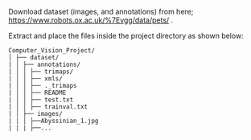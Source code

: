 Download dataset (images, and annotations) from here; https://www.robots.ox.ac.uk/%7Evgg/data/pets/ .

Extract and place the files inside the project directory as shown below:

```
Computer_Vision_Project/
│ ├── dataset/ 
| │ ├── annotations/ 
| │ │ ├── trimaps/ 
| │ │ ├── xmls/ 
| │ │ ├── ._trimaps 
| │ │ ├── README 
| │ │ ├── test.txt 
| │ │ ├── trainval.txt 
| │ ├── images/
| | │ ├──Abyssinian_1.jpg 
| | | ├──...
```
